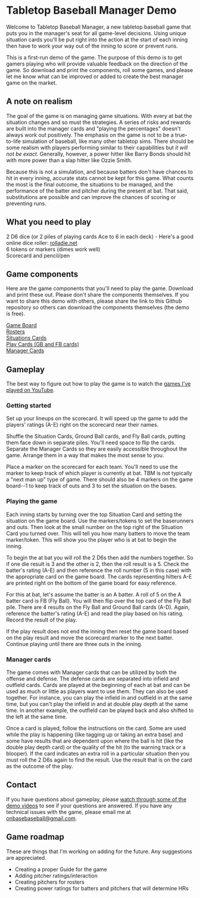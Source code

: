 # Tabletop Baseball Manager Demo

Welcome to Tabletop Baseball Manager, a new tabletop baseball game that puts you in the manager's seat for all game-level decisions. Using unique situation cards you'll be put right into the action at the start of each inning then have to work your way out of the inning to score or prevent runs. 

This is a first-run demo of the game. The purpose of this demo is to get gamers playing who will provide valuable feedback on the direction of the game. So download and print the components, roll some games, and please let me know what can be improved or added to create the best manager game on the market. 

## A note on realism

The goal of the game is on managing game situations. With every at bat the situation changes and so must the strategies. A series of risks and rewards are built into the manager cards and "playing the percentages" doesn't always work out positively. The emphasis on the game is not to be a true-to-life simulation of baseball, like many other tabletop sims. There should be some realism with players performing similar to their capabilities but *it will not be exact*. Generally, however, a power hitter like Barry Bonds should hit with more power than a slap hitter like Ozzie Smith. 

Because this is not a simulation, and because batters don't have chances to hit in every inning, accurate stats cannot be kept for this game. What counts the most is the final outcome, the situations to be managed, and the performance of the batter and pitcher during the present at bat. That said, substitutions are possible and can improve the chances of scoring or preventing runs.

## What you need to play

2 D6 dice (or 2 piles of playing cards Ace to 6 in each deck) - Here's a good online dice roller: [rolladie.net](https://rolladie.net/)\
6 tokens or markers (dimes work well)\
Scorecard and pencil/pen

## Game components

Here are the game components that you'll need to play the game. Download and print these out. Please don't share the components themselves. If you want to share this demo with others, please share the link to this Github repository so others can download the components themselves (the demo is free).

[Game Board](https://github.com/brianhaferkamp/tabletopbaseballmanager/raw/main/Tabletop%20Manager%20Board.pdf)\
[Rosters](https://github.com/brianhaferkamp/tabletopbaseballmanager/raw/main/TBM%20Rosters.pdf)\
[Situations Cards](https://github.com/brianhaferkamp/tabletopbaseballmanager/raw/main/Quick%20Play%20Situation%20Cards.pdf)\
[Play Cards (GB and FB cards)](https://github.com/brianhaferkamp/tabletopbaseballmanager/raw/main/Tabletop%20Manager%20Play%20Cards.pdf)\
[Manager Cards](https://github.com/brianhaferkamp/tabletopbaseballmanager/raw/main/Tabletop%20Manager%20Manager%20Cards.pdf)

## Gameplay

The best way to figure out how to play the game is to watch the [games I've played on YouTube](https://www.youtube.com/playlist?list=PLvQQ08OtlzFsek11aYKtIjCUOVm9ogkjB).

### Getting started

Set up your lineups on the scorecard. It will speed up the game to add the players' ratings (A-E) right on the scorecard near their names.

Shuffle the Situation Cards, Ground Ball cards, and Fly Ball cards, putting them face down in separate piles. You'll need space to flip the cards. Separate the Manager Cards so they are easily accessible throughout the game. Arrange them in a way that makes the most sense to you.

Place a marker on the scorecard for each team. You'll need to use the marker to keep track of which player is currently at bat. TBM is not typically a "next man up" type of game. There should also be 4 markers on the game board--1 to keep track of outs and 3 to set the situation on the bases.

### Playing the game

Each inning starts by turning over the top Situation Card and setting the situation on the game board. Use the markers/tokens to set the baserunners and outs. Then look at the small number on the top right of the Situation Card you turned over. This will tell you how many batters to move the team marker/token. This will show you the player who is at bat to begin the inning.

To begin the at bat you will roll the 2 D6s then add the numbers together. So if one die result is 3 and the other is 2, then the roll result is a 5. Check the batter's rating (A-E) and then reference the roll number (5 in this case) with the appropriate card on the game board. The cards representing hitters A-E are printed right on the bottom of the game board for easy reference. 

For this at bat, let's assume the batter is an A batter. A roll of 5 on the A batter card is FB (Fly Ball). You will then flip over the top card of the Fly Ball pile. There are 4 results on the Fly Ball and Ground Ball cards (A-D). Again, reference the batter's rating (A-E) and read the play based on his rating. Record the result of the play.

If the play result does not end the inning then reset the game board based on the play result and move the scorecard marker to the next batter. Continue playing until there are three outs in the inning.

### Manager cards

The game comes with Manager cards that can be utilized by both the offense and defense. The defense cards are separated into infield and outfield cards. Cards are played at the beginning of each at bat and can be used as much or little as players want to use them. They can also be used together. For instance, you can play the infield in and outfield in at the same time, but you can't play the infield in and at double play depth at the same time. In another example, the outfield can be played back and also shifted to the left at the same time.

Once a card is played, follow the instructions on the card. Some are used while the play is happening (like tagging up or taking an extra base) and some have results that are dependent upon where the ball is hit (like the double play depth card) or the quality of the hit (to the warning track or a blooper). If the card indicates an extra roll in a particular situation then you must roll the 2 D6s again to find the result. Use the result that is on the card as the outcome of the play.

## Contact

If you have questions about gameplay, please [watch through some of the demo videos](https://www.youtube.com/playlist?list=PLvQQ08OtlzFsek11aYKtIjCUOVm9ogkjB) to see if your questions are answered. If you have any technical issues with the game, please email me at onbasebaseball@gmail.com.

## Game roadmap

These are things that I'm working on adding for the future. Any suggestions are appreciated.

- Creating a proper Guide for the game
- Adding pitcher ratings/interaction
- Creating pitchers for rosters
- Creating power ratings for batters and pitchers that will determine HRs
